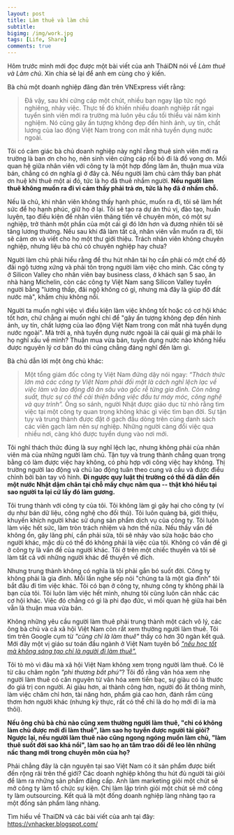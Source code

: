 ```yaml
---
layout: post
title: Làm thuê và làm chủ
subtitle: 
bigimg: /img/work.jpg
tags: [Life, Share]
comments: true
---
```


Hôm trước mình mới đọc được một bài viết của anh TháiDN nói về _Làm thuê và Làm chủ_. Xin chia sẻ lại để anh em cùng cho ý kiến.

Bà chủ một doanh nghiệp đăng đàn trên VNExpress viết rằng:
> Đã vậy, sau khi cứng cáp một chút, nhiều bạn ngay lập tức ngó nghiêng, nhảy việc. Thực tế đó khiến nhiều doanh nghiệp rất ngại tuyển sinh viên mới ra trường mà luôn yêu cầu tối thiểu vài năm kinh nghiệm. Nó cũng gây ấn tượng không đẹp đến hình ảnh, uy tín, chất lượng của lao động Việt Nam trong con mắt nhà tuyển dụng nước ngoài.

Tôi có cảm giác bà chủ doanh nghiệp này nghĩ rằng thuê sinh viên mới ra trường là ban ơn cho họ, nên sinh viên cứng cáp rồi bỏ đi là đồ vong ơn. Mối quan hệ giữa nhân viên với công ty là một hợp đồng làm ăn, thuận mua vừa bán, chẳng có ơn nghĩa gì ở đây cả. Nếu người làm chủ cảm thấy ban phát ơn huệ khi thuê một ai đó, tức là họ đã thuê nhầm người. **Nếu người làm thuê không muốn ra đi vì cảm thấy phải trả ơn, tức là họ đã ở nhầm chỗ.**

Nếu là chủ, khi nhân viên không thấy hạnh phúc, muốn ra đi, tôi sẽ làm hết sức để họ hạnh phúc, giữ họ ở lại. Tôi sẽ tạo ra dự án thú vị, đào tạo, huấn luyện, tạo điều kiện để nhân viên thăng tiến về chuyên môn, có một sự nghiệp, trở thành một phần của một cái gì đó lớn hơn và đương nhiên tôi sẽ tăng lương thưởng. Nếu sau khi đã làm tất cả, nhân viên vẫn muốn ra đi, tôi sẽ cảm ơn và viết cho họ một thư giới thiệu. Trách nhân viên không chuyên nghiệp, nhưng liệu bà chủ có chuyên nghiệp hay chưa?

Người làm chủ phải hiểu rằng để thu hút nhân tài họ cần phải có một chế độ đãi ngộ tương xứng và phải tôn trọng người làm việc cho mình. Các công ty ở Silicon Valley cho nhân viên bay business class, ở khách sạn 5 sao, ăn nhà hàng Michelin, còn các công ty Việt Nam sang Silicon Valley tuyển người bằng "lương thấp, đãi ngộ không có gì, nhưng mà đây là giúp đỡ đất nước mà", khắm chịu không nổi.

Người ta muốn nghỉ việc vì điều kiện làm việc không tốt hoặc có cơ hội khác tốt hơn, chứ chẳng ai muốn nghỉ chỉ để "gây ấn tượng không đẹp đến hình ảnh, uy tín, chất lượng của lao động Việt Nam trong con mắt nhà tuyển dụng nước ngoài". Mà trời ạ, nhà tuyển dụng nước ngoài là cái quái gì mà phải lo họ nghĩ xấu về mình? Thuận mua vừa bán, tuyển dụng nước nào không hiểu được nguyên lý cơ bản đó thì cũng chẳng đáng nghĩ đến làm gì.

Bà chủ dẫn lời một ông chủ khác:
> Một tổng giám đốc công ty Việt Nam đứng dậy nói ngay: _“Thách thức lớn mà các công ty Việt Nam phải đối mặt là cách nghĩ lệch lạc về việc làm và lao động đã ăn sâu vào gốc rễ từng gia đình. Còn năng suất, thực sự có thể cải thiện bằng việc đầu tư máy móc, công nghệ và quy trình”._
Ông so sánh, người Nhật được giáo dục từ nhỏ rằng tìm việc tại một công ty quan trọng không khác gì việc tìm bạn đời. Sự tận tụy và trung thành được đặt ở gạch đầu dòng trên cùng danh sách các viên gạch làm nên sự nghiệp. Những người càng đổi việc qua nhiều nơi, càng khó được tuyển dụng vào nơi mới.

Tôi nghĩ thách thức đúng là suy nghĩ lệch lạc, nhưng không phải của nhân viên mà của những người làm chủ. Tận tụy và trung thành chẳng quan trọng bằng có làm được việc hay không, có phù hợp với công việc hay không. Thị trường người lao động và chủ lao động tuân theo cung và cầu và được điều chỉnh bởi bàn tay vô hình. **Đi ngược quy luật thị trường có thể đã dẫn đến một nước Nhật dậm chân tại chỗ mấy chục năm qua -- thật khó hiểu tại sao người ta lại cứ lấy đó làm gương.**

Tôi trung thành với công ty của tôi. Tôi không làm gì gây hại cho công ty (ví dụ như bán dữ liệu, công nghệ cho đối thủ). Tôi luôn quảng bá, giới thiệu, khuyến khích người khác sử dụng sản phẩm dịch vụ của công ty. Tôi luôn làm việc hết sức, làm tròn trách nhiệm và hơn thế nữa. Nếu thấy vấn đề không ổn, gây lãng phí, cần phải sửa, tôi sẽ nhảy vào sửa hoặc báo cho người khác, mặc dù có thể đó không phải là việc của tôi. Không có vấn đề gì ở công ty là vấn đề của người khác. Tôi ở trên một chiếc thuyền và tôi sẽ làm tất cả với những người khác để thuyền về đích.

Nhưng trung thành không có nghĩa là tôi phải gắn bó suốt đời. Công ty không phải là gia đình. Mỗi lần nghe sếp nói "chúng ta là một gia đình" tôi bắt đầu đi tìm việc khác. Tôi có bạn ở công ty, nhưng công ty không phải là bạn của tôi. Tôi luôn làm việc hết mình, nhưng tôi cũng luôn cân nhắc các cơ hội khác. Việc đó chẳng có gì là phi đạo đức, vì mối quan hệ giữa hai bên vẫn là thuận mua vừa bán.

Không những yêu cầu người làm thuê phải trung thành một cách vô lý, các ông bà chủ và cả xã hội Việt Nam còn rất xem thường người làm thuê. Tôi tìm trên Google cụm từ _"cũng chỉ là làm thuê"_ thấy có hơn 30 ngàn kết quả. Mới đây một vị giáo sư toán đầu ngành ở Việt Nam tuyên bố _["nếu học tốt mà không sáng tạo chỉ là người đi làm thuê".](http://news.zing.vn/hoc-sinh-viet-nam-gioi-nhung-khong-nhieu-dau-an-tren-dinh-tri-tue-post771143.html)_

Tôi tò mò vì đâu mà xã hội Việt Nam không xem trọng người làm thuê. Có lẽ từ câu châm ngôn _"phi thương bất phú"_? Tôi đồ rằng văn hóa xem nhẹ người làm thuê có căn nguyên từ văn hóa xem tiền bạc, sự giàu có là thước đo giá trị con người. Ai giàu hơn, ai thành công hơn, người đó ắt thông minh, làm việc chăm chỉ hơn, tài năng hơn, phẩm giá cao hơn, đánh rắm cũng thơm hơn người khác (nhưng kỳ thực, rất có thể chỉ là do họ mới đi ỉa mà thôi).

**Nếu ông chủ bà chủ nào cũng xem thường người làm thuê, "chỉ có không làm chủ được mới đi làm thuê", làm sao họ tuyển được người tài giỏi? Ngược lại, nếu người làm thuê nào cũng ngong ngóng muốn làm chủ, "làm thuê suốt đời sao khá nổi", làm sao họ an tâm trao dồi để leo lên những nấc thang mới trong chuyên môn của họ?**

Phải chẳng đây là căn nguyên tại sao Việt Nam có ít sản phẩm được biết đến rộng rãi trên thế giới? Các doanh nghiệp không thu hút đủ người tài giỏi để làm ra những sản phẩm đẳng cấp. Anh làm marketing giỏi một chút sẽ mở công ty làm tổ chức sự kiện. Chị làm lập trình giỏi một chút sẽ mở công ty làm outsourcing. Kết quả là một đống doanh nghiệp làng nhàng tạo ra một đống sản phẩm làng nhàng.

Tìm hiểu về ThaiDN và các bài viết của anh tại đây: https://vnhacker.blogspot.com/
